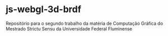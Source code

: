 # js-webgl-3d-brdf
 Repositório para o segundo trabalho da matéria de Computação Gráfica do Mestrado Strictu Sensu da Universidade Federal Fluminense
